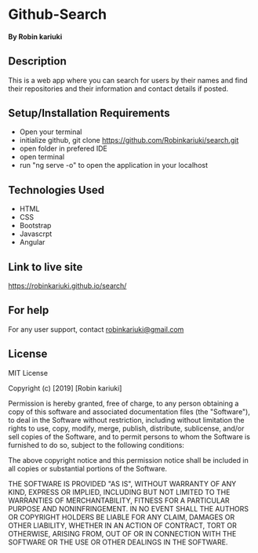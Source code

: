 # Github-Search

#### By Robin kariuki

## Description
This is a web app where you can search for users by their names and find their repositories and their information and contact details if posted.


## Setup/Installation Requirements
- Open your terminal
- initialize github, git clone https://github.com/Robinkariuki/search.git
- open folder in prefered IDE
- open terminal
- run "ng serve -o" to open the application in your localhost

## Technologies Used
- HTML
- CSS
- Bootstrap
- Javascrpt
- Angular 

## Link to live site
https://robinkariuki.github.io/search/



## For help
For any user support, contact robinkariuki@gmail.com

## License
MIT License

Copyright (c) [2019] [Robin kariuki]

Permission is hereby granted, free of charge, to any person obtaining a copy of this software and associated documentation files (the "Software"), to deal in the Software without restriction, including without limitation the rights to use, copy, modify, merge, publish, distribute, sublicense, and/or sell copies of the Software, and to permit persons to whom the Software is furnished to do so, subject to the following conditions:

The above copyright notice and this permission notice shall be included in all copies or substantial portions of the Software.

THE SOFTWARE IS PROVIDED "AS IS", WITHOUT WARRANTY OF ANY KIND, EXPRESS OR IMPLIED, INCLUDING BUT NOT LIMITED TO THE WARRANTIES OF MERCHANTABILITY, FITNESS FOR A PARTICULAR PURPOSE AND NONINFRINGEMENT. IN NO EVENT SHALL THE AUTHORS OR COPYRIGHT HOLDERS BE LIABLE FOR ANY CLAIM, DAMAGES OR OTHER LIABILITY, WHETHER IN AN ACTION OF CONTRACT, TORT OR OTHERWISE, ARISING FROM, OUT OF OR IN CONNECTION WITH THE SOFTWARE OR THE USE OR OTHER DEALINGS IN THE SOFTWARE.
